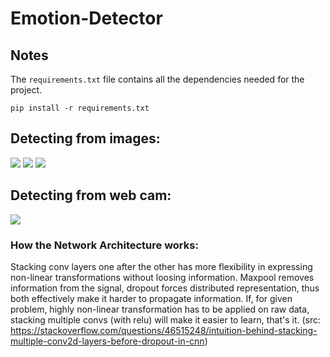 # Emotion-Detector
## Notes
The `requirements.txt` file contains all the dependencies needed for the project.
```
pip install -r requirements.txt
```
## Detecting from images:
![](github-images/1.jpg)
![](github-images/2.jpg)
![](github-images/3.jpg)

## Detecting from web cam:
![](github-images/4.jpg)

### How the Network Architecture works:
Stacking conv layers one after the other has more flexibility in expressing non-linear transformations without loosing information. Maxpool removes information from the signal, dropout forces distributed representation, thus both effectively make it harder to propagate information. If, for given problem, highly non-linear transformation has to be applied on raw data, stacking multiple convs (with relu) will make it easier to learn, that's it. 
(src: https://stackoverflow.com/questions/46515248/intuition-behind-stacking-multiple-conv2d-layers-before-dropout-in-cnn)

